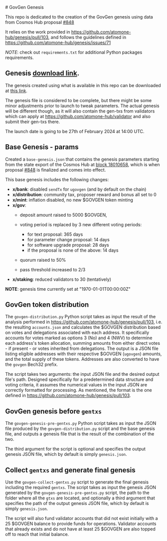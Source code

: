 \# GovGen Genesis

This repo is dedicated to the creation of the GovGen genesis using data from
Cosmos Hub proposal [#848](https://www.mintscan.io/cosmos/proposals/848)

It relies on the work provided in https://github.com/atomone-hub/genesis/pull/103, 
and follows the guidelines defined in https://github.com/atomone-hub/genesis/issues/71

*NOTE*: check out `requirements.txt` for additional Python packages requirements.

## Genesis [download link](https://atomone.fra1.digitaloceanspaces.com/govgen/govgen-1/genesis.json).

The genesis created using what is available in this repo can be downloaded at [this link](https://atomone.fra1.digitaloceanspaces.com/govgen/govgen-1/genesis.json).

The genesis file is considered to be complete, but there might be some minor adjustments prior to launch to tweak parameters. 
The actual genesis will be different though, as it will also contain the gen-txs from validators which can apply at https://github.com/atomone-hub/validator and also submit their gen-txs there.

The launch date is going to be 27th of February 2024 at 14:00 UTC.

## Base Genesis - params

Created a `base-genesis.json` that contains the genesis parameters starting from 
the state export of the Cosmos Hub at [block 18010658](https://www.mintscan.io/cosmos/block/18010658),
which is when proposal [#848](https://www.mintscan.io/cosmos/proposals/848)
is finalized and comes into effect.

This base genesis includes the following changes:

- **x/bank**: disabled `sendTx` for `ugovgen` (and by default on the chain)
- **x/distribution**: community tax, proposer reward and bonus all set to 0
- **x/mint**: inflation disabled, no new $GOVGEN token minting
- **x/gov**: 
   - deposit amount raised to 5000 $GOVGEN,
   -  voting period is replaced by 3 new different voting periods:
   
      - for text proposal: 365 days
      - for parameter change proposal: 14 days
      - for software upgrade proposal: 28 days
      - if the proposal is none of the above: 14 days
  
   - quorum raised to 50% 
   - pass threshold increased to 2/3
- **x/staking**: reduced validators to 30 (tentatively)


**NOTE**: genesis time currently set at "1970-01-01T00:00:00Z"


## GovGen token distribution

The `govgen-distribution.py` Python script takes as input the result of the 
analysis performed in https://github.com/atomone-hub/genesis/pull/103, i.e.
the resulting `accounts.json` and calculates the $GOVGEN distribution based on
votes and delegations associated with each address. It specifically accounts 
for votes marked as options 3 (No) and 4 (NWV) to determine each address's 
token allocation, summing amounts from either direct votes - if present - or 
votes inherited from delegations. The output is a JSON file listing eligible 
addresses with their respective $GOVGEN (`ugovgen`) amounts, and the total 
supply of these tokens. 
Addresses are also converted to have the `govgen` Bech32 prefix.

The script takes two arguments: the input JSON file and the desired output 
file's path. 
Designed specifically for a predetermined data structure and voting criteria, 
it assumes the numerical values in the input JSON are correctly formatted for 
processing. As mentioned, the format is the one defined in 
https://github.com/atomone-hub/genesis/pull/103.


## GovGen genesis before `gentxs`

The `govgen-genesis-pre-gentxs.py` Python script takes as input the JSON file
produced by the `govgen-distribution.py` script and the base genesis file, and
outputs a genesis file that is the result of the combination of the two.

The third argument for the script is optional and specifies the output genesis
JSON file, which by default is simply `genesis.json`.

## Collect `gentxs` and generate final genesis

Use the `govgen-collect-gentxs.py` script to generate the final genesis
including the required `gentxs`. The script takes as input the genesis JSON
generated by the `govgen-genesis-pre-gentxs.py` script, the path to the folder
where all the `gtxs` are located, and optionally a third argument that specifies
the path of the output genesis JSON file, which by default is simply
`genesis.json`.

The script will also fund validator accounts that did not exist initially with
a 25 $GOVGEN balance to provide funds for operations. Validator accounts that
already exists and do not have at least 25 $GOVGEN are also topped off to reach
that initial balance.

